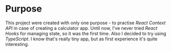 #  **Purpose**
 
 This project were created with only one purpose - to practise _React Context API_
 in case of creating a calculator app. 
 Until now, I've never tried _React Hooks_ for managing state, so it was the first
 time.
 Also I decided to try using _TypeScript_. I know that's really tiny app, but as first experience it's quite interesting.
